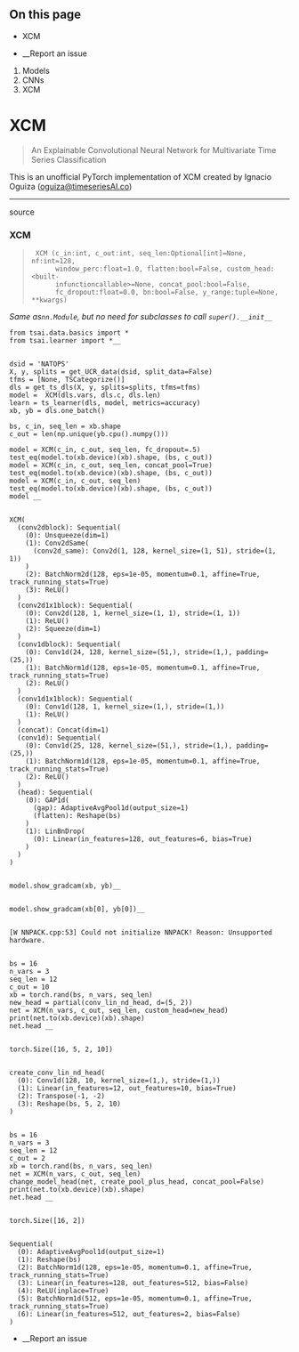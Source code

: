 ## On this page

  * XCM



  * __Report an issue



  1. Models
  2. CNNs
  3. XCM



# XCM

> An Explainable Convolutional Neural Network for Multivariate Time Series Classification

This is an unofficial PyTorch implementation of XCM created by Ignacio Oguiza (oguiza@timeseriesAI.co)

* * *

source

### XCM

> 
>      XCM (c_in:int, c_out:int, seq_len:Optional[int]=None, nf:int=128,
>           window_perc:float=1.0, flatten:bool=False, custom_head:<built-
>           infunctioncallable>=None, concat_pool:bool=False,
>           fc_dropout:float=0.0, bn:bool=False, y_range:tuple=None, **kwargs)

_Same as`nn.Module`, but no need for subclasses to call `super().__init__`_
    
    
    from tsai.data.basics import *
    from tsai.learner import *__
    
    
    dsid = 'NATOPS'
    X, y, splits = get_UCR_data(dsid, split_data=False)
    tfms = [None, TSCategorize()]
    dls = get_ts_dls(X, y, splits=splits, tfms=tfms)
    model =  XCM(dls.vars, dls.c, dls.len)
    learn = ts_learner(dls, model, metrics=accuracy)
    xb, yb = dls.one_batch()
    
    bs, c_in, seq_len = xb.shape
    c_out = len(np.unique(yb.cpu().numpy()))
    
    model = XCM(c_in, c_out, seq_len, fc_dropout=.5)
    test_eq(model.to(xb.device)(xb).shape, (bs, c_out))
    model = XCM(c_in, c_out, seq_len, concat_pool=True)
    test_eq(model.to(xb.device)(xb).shape, (bs, c_out))
    model = XCM(c_in, c_out, seq_len)
    test_eq(model.to(xb.device)(xb).shape, (bs, c_out))
    model __
    
    
    XCM(
      (conv2dblock): Sequential(
        (0): Unsqueeze(dim=1)
        (1): Conv2dSame(
          (conv2d_same): Conv2d(1, 128, kernel_size=(1, 51), stride=(1, 1))
        )
        (2): BatchNorm2d(128, eps=1e-05, momentum=0.1, affine=True, track_running_stats=True)
        (3): ReLU()
      )
      (conv2d1x1block): Sequential(
        (0): Conv2d(128, 1, kernel_size=(1, 1), stride=(1, 1))
        (1): ReLU()
        (2): Squeeze(dim=1)
      )
      (conv1dblock): Sequential(
        (0): Conv1d(24, 128, kernel_size=(51,), stride=(1,), padding=(25,))
        (1): BatchNorm1d(128, eps=1e-05, momentum=0.1, affine=True, track_running_stats=True)
        (2): ReLU()
      )
      (conv1d1x1block): Sequential(
        (0): Conv1d(128, 1, kernel_size=(1,), stride=(1,))
        (1): ReLU()
      )
      (concat): Concat(dim=1)
      (conv1d): Sequential(
        (0): Conv1d(25, 128, kernel_size=(51,), stride=(1,), padding=(25,))
        (1): BatchNorm1d(128, eps=1e-05, momentum=0.1, affine=True, track_running_stats=True)
        (2): ReLU()
      )
      (head): Sequential(
        (0): GAP1d(
          (gap): AdaptiveAvgPool1d(output_size=1)
          (flatten): Reshape(bs)
        )
        (1): LinBnDrop(
          (0): Linear(in_features=128, out_features=6, bias=True)
        )
      )
    )
    
    
    model.show_gradcam(xb, yb)__
    
    
    model.show_gradcam(xb[0], yb[0])__
    
    
    [W NNPACK.cpp:53] Could not initialize NNPACK! Reason: Unsupported hardware.
    
    
    bs = 16
    n_vars = 3
    seq_len = 12
    c_out = 10
    xb = torch.rand(bs, n_vars, seq_len)
    new_head = partial(conv_lin_nd_head, d=(5, 2))
    net = XCM(n_vars, c_out, seq_len, custom_head=new_head)
    print(net.to(xb.device)(xb).shape)
    net.head __
    
    
    torch.Size([16, 5, 2, 10])
    
    
    create_conv_lin_nd_head(
      (0): Conv1d(128, 10, kernel_size=(1,), stride=(1,))
      (1): Linear(in_features=12, out_features=10, bias=True)
      (2): Transpose(-1, -2)
      (3): Reshape(bs, 5, 2, 10)
    )
    
    
    bs = 16
    n_vars = 3
    seq_len = 12
    c_out = 2
    xb = torch.rand(bs, n_vars, seq_len)
    net = XCM(n_vars, c_out, seq_len)
    change_model_head(net, create_pool_plus_head, concat_pool=False)
    print(net.to(xb.device)(xb).shape)
    net.head __
    
    
    torch.Size([16, 2])
    
    
    Sequential(
      (0): AdaptiveAvgPool1d(output_size=1)
      (1): Reshape(bs)
      (2): BatchNorm1d(128, eps=1e-05, momentum=0.1, affine=True, track_running_stats=True)
      (3): Linear(in_features=128, out_features=512, bias=False)
      (4): ReLU(inplace=True)
      (5): BatchNorm1d(512, eps=1e-05, momentum=0.1, affine=True, track_running_stats=True)
      (6): Linear(in_features=512, out_features=2, bias=False)
    )

  * __Report an issue


